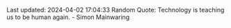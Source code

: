 Last updated: 2024-04-02 17:04:33
Random Quote: Technology is teaching us to be human again. - Simon Mainwaring